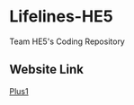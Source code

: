 # Lifelines-HE5
 Team HE5's Coding Repository

## Website Link
[Plus1](https://plus1healthcare.wpcomstaging.com)
